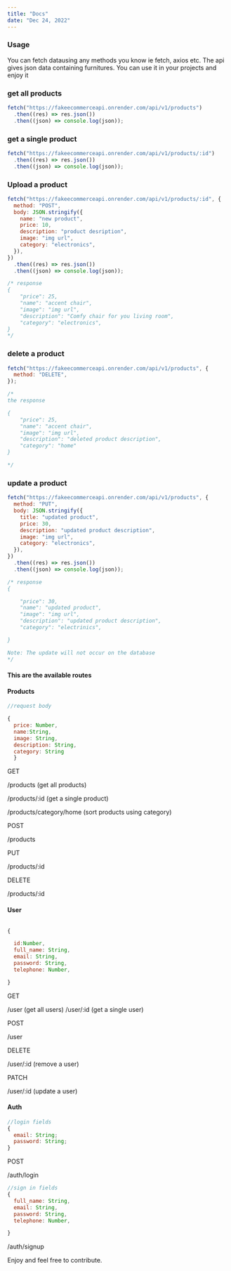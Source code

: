 ```yaml
---
title: "Docs"
date: "Dec 24, 2022"
---
```


### Usage

You can fetch datausing any methods you know ie fetch, axios etc. The api gives json
data containing furnitures. You can use it in your projects and enjoy it

### get all products

```js
fetch("https://fakeecommerceapi.onrender.com/api/v1/products")
  .then((res) => res.json())
  .then((json) => console.log(json));
```

### get a single product

```js
fetch("https://fakeecommerceapi.onrender.com/api/v1/products/:id")
  .then((res) => res.json())
  .then((json) => console.log(json));
```

### Upload a product

```js
fetch("https://fakeecommerceapi.onrender.com/api/v1/products/:id", {
  method: "POST",
  body: JSON.stringify({
    name: "new product",
    price: 10,
    description: "product desription",
    image: "img url",
    category: "electronics",
  }),
})
  .then((res) => res.json())
  .then((json) => console.log(json));

/* response
{
    "price": 25,
    "name": "accent chair",
    "image": "img url",
    "description": "Comfy chair for you living room",
    "category": "electronics",
}
*/
```

### delete a product

```js
fetch("https://fakeecommerceapi.onrender.com/api/v1/products", {
  method: "DELETE",
});

/*
the response

{
    "price": 25,
    "name": "accent chair",
    "image": "img url",
    "description": "deleted product description",
    "category": "home"
}

*/
```

### update a product

```js
fetch("https://fakeecommerceapi.onrender.com/api/v1/products", {
  method: "PUT",
  body: JSON.stringify({
    title: "updated product",
    price: 30,
    description: "updated product description",
    image: "img url",
    category: "electronics",
  }),
})
  .then((res) => res.json())
  .then((json) => console.log(json));

/* response
{

    "price": 30,
    "name": "updated product",
    "image": "img url",
    "description": "updated product description",
    "category": "electrinics",

}

Note: The update will not occur on the database
*/
```

#### This are the available routes

#### Products

```js
//request body

{
  price: Number,
  name:String,
  image: String,
  description: String,
  category: String
  }

```

GET

/products (get all products)

/products/:id (get a single product)

/products/category/home (sort products using category)

POST

/products

PUT

/products/:id

DELETE

/products/:id

#### User

```js

{

  id:Number,
  full_name: String,
  email: String,
  password: String,
  telephone: Number,

}

```

GET

/user (get all users)
/user/:id (get a single user)

POST

/user

DELETE

/user/:id (remove a user)

PATCH

/user/:id (update a user)

#### Auth

```js
//login fields
{
  email: String;
  password: String;
}
```

POST

/auth/login

```js
//sign in fields
{
  full_name: String,
  email: String,
  password: String,
  telephone: Number,

}
```

/auth/signup

Enjoy and feel free to contribute.
